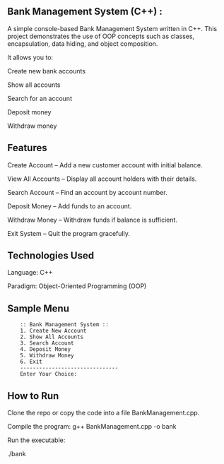 ## Bank Management System (C++) :

A simple console-based Bank Management System written in C++.
This project demonstrates the use of OOP concepts such as classes, encapsulation, data hiding, and object composition.

It allows you to:

Create new bank accounts

Show all accounts

Search for an account

Deposit money

Withdraw money

## Features

Create Account – Add a new customer account with initial balance.

View All Accounts – Display all account holders with their details.

Search Account – Find an account by account number.

Deposit Money – Add funds to an account.

Withdraw Money – Withdraw funds if balance is sufficient.

Exit System – Quit the program gracefully.

## Technologies Used

Language: C++

Paradigm: Object-Oriented Programming (OOP)



## Sample Menu
        :: Bank Management System ::
        1. Create New Account
        2. Show All Accounts
        3. Search Account
        4. Deposit Money
        5. Withdraw Money
        6. Exit
        -------------------------------
        Enter Your Choice:

## How to Run

Clone the repo or copy the code into a file BankManagement.cpp.

Compile the program:
g++ BankManagement.cpp -o bank

Run the executable:

./bank
